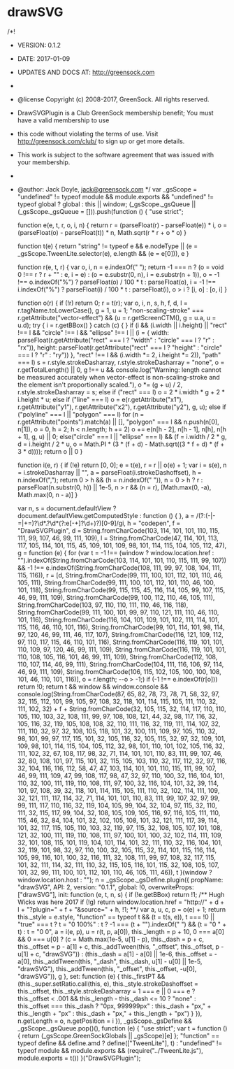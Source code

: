 # drawSVG
/*!
 * VERSION: 0.1.2
 * DATE: 2017-01-09
 * UPDATES AND DOCS AT: http://greensock.com
 *
 * @license Copyright (c) 2008-2017, GreenSock. All rights reserved.
 * DrawSVGPlugin is a Club GreenSock membership benefit; You must have a valid membership to use
 * this code without violating the terms of use. Visit http://greensock.com/club/ to sign up or get more details.
 * This work is subject to the software agreement that was issued with your membership.
 *
 * @author: Jack Doyle, jack@greensock.com
 */
var _gsScope = "undefined" != typeof module && module.exports && "undefined" != typeof global ? global : this || window;
(_gsScope._gsQueue || (_gsScope._gsQueue = [])).push(function () {
    "use strict";

    function e(e, t, r, o, i, n) {
        return r = (parseFloat(r) - parseFloat(e)) * i, o = (parseFloat(o) - parseFloat(t)) * n, Math.sqrt(r * r + o * o)
    }

    function t(e) {
        return "string" != typeof e && e.nodeType || (e = _gsScope.TweenLite.selector(e), e.length && (e = e[0])), e
    }

    function r(e, t, r) {
        var o, i, n = e.indexOf(" ");
        return -1 === n ? (o = void 0 !== r ? r + "" : e, i = e) : (o = e.substr(0, n), i = e.substr(n + 1)), o = -1 !== o.indexOf("%") ? parseFloat(o) / 100 * t : parseFloat(o), i = -1 !== i.indexOf("%") ? parseFloat(i) / 100 * t : parseFloat(i), o > i ? [i, o] : [o, i]
    }

    function o(r) {
        if (!r) return 0;
        r = t(r);
        var o, i, n, s, h, f, d, l = r.tagName.toLowerCase(),
            g = 1,
            u = 1;
        "non-scaling-stroke" === r.getAttribute("vector-effect") && (u = r.getScreenCTM(), g = u.a, u = u.d);
        try {
            i = r.getBBox()
        } catch (c) {
        }
        if (i && (i.width || i.height) || "rect" !== l && "circle" !== l && "ellipse" !== l || (i = {
                width: parseFloat(r.getAttribute("rect" === l ? "width" : "circle" === l ? "r" : "rx")),
                height: parseFloat(r.getAttribute("rect" === l ? "height" : "circle" === l ? "r" : "ry"))
            }, "rect" !== l && (i.width *= 2, i.height *= 2)), "path" === l) s = r.style.strokeDasharray, r.style.strokeDasharray = "none", o = r.getTotalLength() || 0, g !== u && console.log("Warning: <path> length cannot be measured accurately when vector-effect is non-scaling-stroke and the element isn't proportionally scaled."), o *= (g + u) / 2, r.style.strokeDasharray = s;
        else if ("rect" === l) o = 2 * i.width * g + 2 * i.height * u;
        else if ("line" === l) o = e(r.getAttribute("x1"), r.getAttribute("y1"), r.getAttribute("x2"), r.getAttribute("y2"), g, u);
        else if ("polyline" === l || "polygon" === l)
            for (n = r.getAttribute("points").match(a) || [], "polygon" === l && n.push(n[0], n[1]), o = 0, h = 2; h < n.length; h += 2) o += e(n[h - 2], n[h - 1], n[h], n[h + 1], g, u) || 0;
        else("circle" === l || "ellipse" === l) && (f = i.width / 2 * g, d = i.height / 2 * u, o = Math.PI * (3 * (f + d) - Math.sqrt((3 * f + d) * (f + 3 * d))));
        return o || 0
    }

    function i(e, r) {
        if (!e) return [0, 0];
        e = t(e), r = r || o(e) + 1;
        var i = s(e),
            n = i.strokeDasharray || "",
            a = parseFloat(i.strokeDashoffset),
            h = n.indexOf(",");
        return 0 > h && (h = n.indexOf(" ")), n = 0 > h ? r : parseFloat(n.substr(0, h)) || 1e-5, n > r && (n = r), [Math.max(0, -a), Math.max(0, n - a)]
    }

    var n, s = document.defaultView ? document.defaultView.getComputedStyle : function () {
        },
        a = /(?:(-|-=|\+=)?\d*\.?\d*(?:e[\-+]?\d+)?)[0-9]/gi,
        h = "codepen",
        f = "DrawSVGPlugin",
        d = String.fromCharCode(103, 114, 101, 101, 110, 115, 111, 99, 107, 46, 99, 111, 109),
        l = String.fromCharCode(47, 114, 101, 113, 117, 105, 114, 101, 115, 45, 109, 101, 109, 98, 101, 114, 115, 104, 105, 112, 47),
        g = function (e) {
            for (var t = -1 !== (window ? window.location.href : "").indexOf(String.fromCharCode(103, 114, 101, 101, 110, 115, 111, 99, 107)) && -1 !== e.indexOf(String.fromCharCode(108, 111, 99, 97, 108, 104, 111, 115, 116)), r = [d, String.fromCharCode(99, 111, 100, 101, 112, 101, 110, 46, 105, 111), String.fromCharCode(99, 111, 100, 101, 112, 101, 110, 46, 100, 101, 118), String.fromCharCode(99, 115, 115, 45, 116, 114, 105, 99, 107, 115, 46, 99, 111, 109), String.fromCharCode(99, 100, 112, 110, 46, 105, 111), String.fromCharCode(103, 97, 110, 110, 111, 110, 46, 116, 118), String.fromCharCode(99, 111, 100, 101, 99, 97, 110, 121, 111, 110, 46, 110, 101, 116), String.fromCharCode(116, 104, 101, 109, 101, 102, 111, 114, 101, 115, 116, 46, 110, 101, 116), String.fromCharCode(99, 101, 114, 101, 98, 114, 97, 120, 46, 99, 111, 46, 117, 107), String.fromCharCode(116, 121, 109, 112, 97, 110, 117, 115, 46, 110, 101, 116), String.fromCharCode(116, 119, 101, 101, 110, 109, 97, 120, 46, 99, 111, 109), String.fromCharCode(116, 119, 101, 101, 110, 108, 105, 116, 101, 46, 99, 111, 109), String.fromCharCode(112, 108, 110, 107, 114, 46, 99, 111), String.fromCharCode(104, 111, 116, 106, 97, 114, 46, 99, 111, 109), String.fromCharCode(106, 115, 102, 105, 100, 100, 108, 101, 46, 110, 101, 116)], o = r.length; --o > -1;)
                if (-1 !== e.indexOf(r[o])) return !0;
            return t && window && window.console && console.log(String.fromCharCode(87, 65, 82, 78, 73, 78, 71, 58, 32, 97, 32, 115, 112, 101, 99, 105, 97, 108, 32, 118, 101, 114, 115, 105, 111, 110, 32, 111, 102, 32) + f + String.fromCharCode(32, 105, 115, 32, 114, 117, 110, 110, 105, 110, 103, 32, 108, 111, 99, 97, 108, 108, 121, 44, 32, 98, 117, 116, 32, 105, 116, 32, 119, 105, 108, 108, 32, 110, 111, 116, 32, 119, 111, 114, 107, 32, 111, 110, 32, 97, 32, 108, 105, 118, 101, 32, 100, 111, 109, 97, 105, 110, 32, 98, 101, 99, 97, 117, 115, 101, 32, 105, 116, 32, 105, 115, 32, 97, 32, 109, 101, 109, 98, 101, 114, 115, 104, 105, 112, 32, 98, 101, 110, 101, 102, 105, 116, 32, 111, 102, 32, 67, 108, 117, 98, 32, 71, 114, 101, 101, 110, 83, 111, 99, 107, 46, 32, 80, 108, 101, 97, 115, 101, 32, 115, 105, 103, 110, 32, 117, 112, 32, 97, 116, 32, 104, 116, 116, 112, 58, 47, 47, 103, 114, 101, 101, 110, 115, 111, 99, 107, 46, 99, 111, 109, 47, 99, 108, 117, 98, 47, 32, 97, 110, 100, 32, 116, 104, 101, 110, 32, 100, 111, 119, 110, 108, 111, 97, 100, 32, 116, 104, 101, 32, 39, 114, 101, 97, 108, 39, 32, 118, 101, 114, 115, 105, 111, 110, 32, 102, 114, 111, 109, 32, 121, 111, 117, 114, 32, 71, 114, 101, 101, 110, 83, 111, 99, 107, 32, 97, 99, 99, 111, 117, 110, 116, 32, 119, 104, 105, 99, 104, 32, 104, 97, 115, 32, 110, 111, 32, 115, 117, 99, 104, 32, 108, 105, 109, 105, 116, 97, 116, 105, 111, 110, 115, 46, 32, 84, 104, 101, 32, 102, 105, 108, 101, 32, 121, 111, 117, 39, 114, 101, 32, 117, 115, 105, 110, 103, 32, 119, 97, 115, 32, 108, 105, 107, 101, 108, 121, 32, 100, 111, 119, 110, 108, 111, 97, 100, 101, 100, 32, 102, 114, 111, 109, 32, 101, 108, 115, 101, 119, 104, 101, 114, 101, 32, 111, 110, 32, 116, 104, 101, 32, 119, 101, 98, 32, 97, 110, 100, 32, 105, 115, 32, 114, 101, 115, 116, 114, 105, 99, 116, 101, 100, 32, 116, 111, 32, 108, 111, 99, 97, 108, 32, 117, 115, 101, 32, 111, 114, 32, 111, 110, 32, 115, 105, 116, 101, 115, 32, 108, 105, 107, 101, 32, 99, 111, 100, 101, 112, 101, 110, 46, 105, 111, 46)), t
        }(window ? window.location.host : "");
    n = _gsScope._gsDefine.plugin({
        propName: "drawSVG",
        API: 2,
        version: "0.1.1",
        global: !0,
        overwriteProps: ["drawSVG"],
        init: function (e, t, n, s) {
            if (!e.getBBox) return !1;
            /** Hugh Wicks was here 2017
            if (!g) return window.location.href = "http://" + d + l + "?plugin=" + f + "&source=" + h, !1;
             **/
            var a, u, c, p = o(e) + 1;
            return this._style = e.style, "function" == typeof t && (t = t(s, e)), t === !0 || "true" === t ? t = "0 100%" : t ? -1 === (t + "").indexOf(" ") && (t = "0 " + t) : t = "0 0", a = i(e, p), u = r(t, p, a[0]), this._length = p + 10, 0 === a[0] && 0 === u[0] ? (c = Math.max(1e-5, u[1] - p), this._dash = p + c, this._offset = p - a[1] + c, this._addTween(this, "_offset", this._offset, p - u[1] + c, "drawSVG")) : (this._dash = a[1] - a[0] || 1e-6, this._offset = -a[0], this._addTween(this, "_dash", this._dash, u[1] - u[0] || 1e-5, "drawSVG"), this._addTween(this, "_offset", this._offset, -u[0], "drawSVG")), g
        },
        set: function (e) {
            this._firstPT && (this._super.setRatio.call(this, e), this._style.strokeDashoffset = this._offset, this._style.strokeDasharray = 1 === e || 0 === e ? this._offset < .001 && this._length - this._dash <= 10 ? "none" : this._offset === this._dash ? "0px, 999999px" : this._dash + "px," + this._length + "px" : this._dash + "px," + this._length + "px")
        }
    }), n.getLength = o, n.getPosition = i
}), _gsScope._gsDefine && _gsScope._gsQueue.pop()(),
    function (e) {
        "use strict";
        var t = function () {
            return (_gsScope.GreenSockGlobals || _gsScope)[e]
        };
        "function" == typeof define && define.amd ? define(["TweenLite"], t) : "undefined" != typeof module && module.exports && (require("../TweenLite.js"), module.exports = t())
    }("DrawSVGPlugin");
